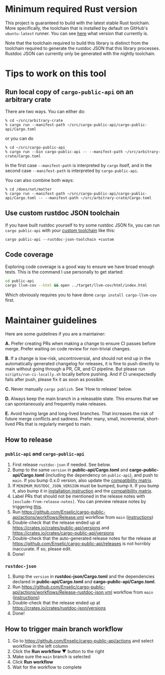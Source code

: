 # Minimum required Rust version

This project is guaranteed to build with the latest stable Rust toolchain. More specifically, the toolchain that is installed by default on GitHub's `ubuntu-latest` runner. You can see [here](https://github.com/actions/virtual-environments/blob/main/images/linux/Ubuntu2004-Readme.md#rust-tools) what version that currently is.

Note that the toolchain required to build this library is distinct from the toolchain required to generate the rustdoc JSON that this library processes. Rustdoc JSON can currently only be generated with the nightly toolchain.

# Tips to work on this tool

## Run local copy of `cargo-public-api` on an arbitrary crate

There are two ways. You can either do:
```
% cd ~/src/arbitrary-crate
% cargo run --manifest-path ~/src/cargo-public-api/cargo-public-api/Cargo.toml
```
or you can do
```
% cd ~/src/cargo-public-api
% cargo run --bin cargo-public-api -- --manifest-path ~/src/arbitrary-crate/Cargo.toml
```
In the first case `--manifest-path` is interpreted by `cargo` itself, and in the second case `--manifest-path` is interpreted by `cargo-public-api`.

You can also combine both ways:
```
% cd /does/not/matter
% cargo run --manifest-path ~/src/cargo-public-api/cargo-public-api/Cargo.toml -- --manifest-path ~/src/arbitrary-crate/Cargo.toml
```

## Use custom rustdoc JSON toolchain

If you have built rustdoc yourself to try some rustdoc JSON fix, you can run `cargo public-api` with your [custom toolchain](https://rustc-dev-guide.rust-lang.org/building/how-to-build-and-run.html#creating-a-rustup-toolchain) like this:

```
cargo public-api --rustdoc-json-toolchain +custom
```

## Code coverage

Exploring code coverage is a good way to ensure we have broad enough tests. This is the command I use personally to get started:

```bash
cd public-api
cargo llvm-cov --html && open ../target/llvm-cov/html/index.html
```

Which obviously requires you to have done `cargo install cargo-llvm-cov` first.

# Maintainer guidelines

Here are some guidelines if you are a maintainer:

**A.** Prefer creating PRs when making a change to ensure CI passes before merge. Prefer waiting on code review for non-trivial changes.

**B.** If a change is low-risk, uncontroversial, and should not end up in the automatically generated changelog for releases, it is fine to push directly to main without going through a PR, CR, and CI pipeline. But please run `scripts/run-ci-locally.sh` locally before pushing. And if CI unexpectedly fails after push, please fix it as soon as possible.

**C.** Never manually `cargo publish`. See 'How to release' below.

**D.** Always keep the main branch in a releasable state. This ensures that we can spontaneously and frequently make releases.

**E.** Avoid having large and long-lived branches. That increases the risk of future merge conflicts and sadness. Prefer many, small, incremental, short-lived PRs that is regularly merged to main.

## How to release

### `public-api` and `cargo-public-api`

1. First release `rustdoc-json` if needed. See below.
1. Bump to the same `version` in **public-api/Cargo.toml** and **cargo-public-api/Cargo.toml** (including the dependency on `public-api`), and push to `main`. If you bump 0.x.0 version, also update the [compatibility matrix](https://github.com/Enselic/cargo-public-api#compatibility-matrix).
1. If `MINIMUM_RUSTDOC_JSON_VERSION` must be bumped, bump it. If you bump it, also bump it in [installation instruction](https://github.com/Enselic/cargo-public-api#installation) and the [compatibility matrix](https://github.com/Enselic/cargo-public-api#compatibility-matrix).
1. Label PRs that should not be mentioned in the release notes with `[exclude-from-release-notes]`. You can preview release notes by triggering [this](https://github.com/Enselic/cargo-public-api/actions/workflows/Peek-release-notes.yml).
1. Run https://github.com/Enselic/cargo-public-api/actions/workflows/Release.yml workflow from `main` ([instructions](https://github.com/Enselic/cargo-public-api/blob/main/docs/development.md#how-to-trigger-main-branch-workflow))
1. Double-check that the release ended up at https://crates.io/crates/public-api/versions and https://crates.io/crates/cargo-public-api/versions
1. Double-check that the auto-generated release notes for the release at https://github.com/Enselic/cargo-public-api/releases is not horribly inaccurate. If so, please edit.
1. Done!

### `rustdoc-json`

1. Bump the `version` in **rustdoc-json/Cargo.toml** and the dependencies declared in **public-api/Cargo.toml** and **cargo-public-api/Cargo.toml**.
1. Run https://github.com/Enselic/cargo-public-api/actions/workflows/Release-rustdoc-json.yml workflow from `main` ([instructions](https://github.com/Enselic/cargo-public-api/blob/main/docs/development.md#how-to-trigger-main-branch-workflow))
1. Double-check that the release ended up at https://crates.io/crates/rustdoc-json/versions
1. Done!

## How to trigger main branch workflow

1. Go to https://github.com/Enselic/cargo-public-api/actions and select workflow in the left column
1. Click the **Run workflow ▼** button to the right
1. Make sure the `main` branch is selected
1. Click **Run workflow**
1. Wait for the workflow to complete
